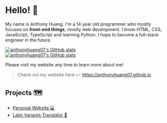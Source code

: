 # Hello! 👋

My name is Anthony Huang. I'm a 14 year old programmer who mostly focuses on **front-end things**, mostly web development. I know HTML, CSS, JavaScript, TypeScript and learning Python. I hope to become a full-stack engineer in the future.

[![anthonyhuang07's GitHub stats](https://github-readme-stats.vercel.app/api?username=anthonyhuang07&theme=onedark&show_icons=true&locale=en)](https://github.com/anthonyhuang07)<br>
[![anthonyhuang07's GitHub stats](https://github-readme-stats.vercel.app/api/top-langs?username=anthonyhuang07&langs_count=10&show_icons=true&locale=en&layout=compact&theme=onedark)](https://github.com/anthonyhuang07)

Please visit my website any time to learn more about me!

> Check out my website here 👉 https://anthonyhuang07.github.io

## Projects 🗺️
- [Personal Website 💻](https://anthonyhuang07.github.io)
- [Latin Variants Translator 🥚](https://anthonyhuang07.github.io/Latin-Variants-Translator/)
